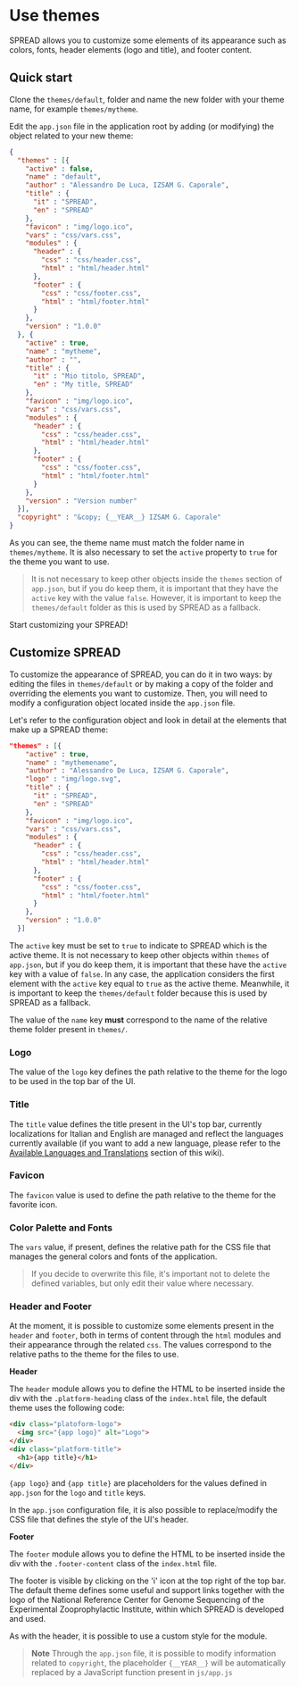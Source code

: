 # Use themes

SPREAD allows you to customize some elements of its appearance such as colors, fonts, header elements (logo and title), and footer content.

## Quick start

Clone the `themes/default`, folder and name the new folder with your theme name, for example `themes/mytheme`.

Edit the `app.json` file in the application root by adding (or modifying) the object related to your new theme:

```json
{
  "themes" : [{
    "active" : false,
    "name" : "default",
    "author" : "Alessandro De Luca, IZSAM G. Caporale",
    "title" : {
      "it" : "SPREAD",
      "en" : "SPREAD"
    },
    "favicon" : "img/logo.ico",
    "vars" : "css/vars.css",
    "modules" : {
      "header" : {
        "css" : "css/header.css",
        "html" : "html/header.html"
      },
      "footer" : {
        "css" : "css/footer.css",
        "html" : "html/footer.html"
      }
    },
    "version" : "1.0.0"
  }, {
    "active" : true,
    "name" : "mytheme",
    "author" : "",
    "title" : {
      "it" : "Mio titolo, SPREAD",
      "en" : "My title, SPREAD"
    },
    "favicon" : "img/logo.ico",
    "vars" : "css/vars.css",
    "modules" : {
      "header" : {
        "css" : "css/header.css",
        "html" : "html/header.html"
      },
      "footer" : {
        "css" : "css/footer.css",
        "html" : "html/footer.html"
      }
    },
    "version" : "Version number"
  }],
  "copyright" : "&copy; {__YEAR__} IZSAM G. Caporale"
}
```

As you can see, the theme name must match the folder name in `themes/mytheme`. It is also necessary to set the `active` property to `true` for the theme you want to use.

> It is not necessary to keep other objects inside the `themes` section of `app.json`, but if you do keep them, it is important that they have the `active` key with the value `false`. However, it is important to keep the `themes/default` folder as this is used by SPREAD as a fallback.

Start customizing your SPREAD!

## Customize SPREAD

To customize the appearance of SPREAD, you can do it in two ways: by editing the files in `themes/default` or by making a copy of the folder and overriding the elements you want to customize. Then, you will need to modify a configuration object located inside the `app.json` file.

Let's refer to the configuration object and look in detail at the elements that make up a SPREAD theme:

```json
"themes" : [{
    "active" : true,
    "name" : "mythemename",
    "author" : "Alessandro De Luca, IZSAM G. Caporale",
    "logo" : "img/logo.svg",
    "title" : {
      "it" : "SPREAD",
      "en" : "SPREAD"
    },
    "favicon" : "img/logo.ico",
    "vars" : "css/vars.css",
    "modules" : {
      "header" : {
        "css" : "css/header.css",
        "html" : "html/header.html"
      },
      "footer" : {
        "css" : "css/footer.css",
        "html" : "html/footer.html"
      }
    },
    "version" : "1.0.0"
  }]
```

The `active` key must be set to `true` to indicate to SPREAD which is the active theme. It is not necessary to keep other objects within `themes` of `app.json`, but if you do keep them, it is important that these have the `active` key with a value of `false`. In any case, the application considers the first element with the `active` key equal to `true` as the active theme. Meanwhile, it is important to keep the `themes/default` folder because this is used by SPREAD as a fallback.

The value of the `name` key **must** correspond to the name of the relative theme folder present in `themes/`.

### Logo

The value of the `logo` key defines the path relative to the theme for the logo to be used in the top bar of the UI.

### Title

The `title` value defines the title present in the UI's top bar, currently localizations for Italian and English are managed and reflect the languages currently available (if you want to add a new language, please refer to the [Available Languages and Translations](https://github.com/genpat-it/spread/wiki/5.-Available-Languages-and-Translations) section of this wiki).

### Favicon

The `favicon` value is used to define the path relative to the theme for the favorite icon.

### Color Palette and Fonts

The `vars` value, if present, defines the relative path for the CSS file that manages the general colors and fonts of the application.

> If you decide to overwrite this file, it's important not to delete the defined variables, but only edit their value where necessary.

### Header and Footer

At the moment, it is possible to customize some elements present in the `header` and `footer`, both in terms of content through the `html` modules and their appearance through the related `css`. The values correspond to the relative paths to the theme for the files to use.

**Header**

The `header` module allows you to define the HTML to be inserted inside the div with the `.platform-heading` class of the `index.html` file, the default theme uses the following code:

```html
<div class="platoform-logo">
  <img src="{app logo}" alt="Logo">
</div>
<div class="platform-title">
  <h1>{app title}</h1>
</div>
```

`{app logo}` and `{app title}` are placeholders for the values defined in `app.json` for the `logo` and `title` keys.

In the `app.json` configuration file, it is also possible to replace/modify the CSS file that defines the style of the UI's header.

**Footer**

The `footer` module allows you to define the HTML to be inserted inside the div with the `.footer-content` class of the `index.html` file.

The footer is visible by clicking on the 'i' icon at the top right of the top bar. The default theme defines some useful and support links together with the logo of the National Reference Center for Genome Sequencing of the Experimental Zooprophylactic Institute, within which SPREAD is developed and used.

As with the header, it is possible to use a custom style for the module.

> **Note** Through the `app.json` file, it is possible to modify information related to `copyright`, the placeholder `{__YEAR__}` will be automatically replaced by a JavaScript function present in `js/app.js`